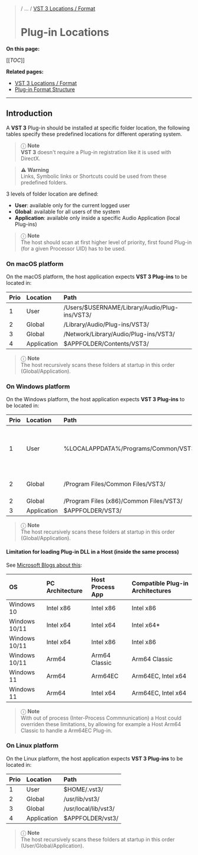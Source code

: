 >/ ... / [VST 3 Locations / Format](Index.md)
>
># Plug-in Locations

**On this page:**

[[_TOC_]]

**Related pages:**

- [VST 3 Locations / Format](Index.md)
- [Plug-in Format Structure](Plugin+Format.md)

---

## Introduction

A **VST 3** Plug-in should be installed at specific folder location, the following tables specify these predefined locations for different operating system.

>ⓘ **Note**\
>**VST 3** doesn't require a Plug-in registration like it is used with DirectX.

>⚠️ **Warning**\
>Links, Symbolic links or Shortcuts could be used from these predefined folders.

3 levels of folder location are defined:

- **User**: available only for the current logged user
- **Global**: available for all users of the system
- **Application**: available only inside a specific Audio Application (local Plug-ins)

>ⓘ **Note**\
>The host should scan at first higher level of priority, first found Plug-in (for a given Processor UID) has to be used.

### On macOS platform

On the macOS platform, the host application expects **VST 3 Plug-ins** to be located in:

| Prio  | Location      | Path                                          |
| :-    | :-            | :-                                            |
| 1     |  User         | /Users/$USERNAME/Library/Audio/Plug-ins/VST3/ |
| 2     |  Global       | /Library/Audio/Plug-ins/VST3/                 |
| 3     |  Global       | /Network/Library/Audio/Plug-ins/VST3/         |
| 4     |  Application  | $APPFOLDER/Contents/VST3/                     |

>ⓘ **Note**\
>The host recursively scans these folders at startup in this order (Global/Application).

### On Windows platform

On the Windows platform, the host application expects **VST 3 Plug-ins** to be located in:

| Prio  | Location      | Path                                          | Comment   |
| :-    | :-            | :-                                            | :-        |
| 1     | User          | %LOCALAPPDATA%/Programs/Common/VST3/          | FOLDERID_UserProgramFilesCommon native bitdepth:<br> • 32bit Plug-in on 32bit OS,<br> • 64bit on 64bit OS<br> Mainly used for development use case. <br> example: C:\Users\MyUserName\AppData\Local\Programs\Common\VST3 |
| 2     | Global        | /Program Files/Common Files/VST3/             | FOLDERID_ProgramFilesCommon native bitdepth:<br> • 32bit Plug-in on 32bit OS,<br> • 64bit on 64bit OS |
| 2     | Global        | /Program Files (x86)/Common Files/VST3/       | 32bit Plug-ins on 64bit Windows |
| 3     | Application   | $APPFOLDER/VST3/                              | |

>ⓘ **Note**\
>The host recursively scans these folders at startup in this order (Global/Application).

#### Limitation for loading Plug-in DLL in a Host (inside the same process)

See [Microsoft Blogs about this](https://devblogs.microsoft.com/windows-music-dev/load-x64-plug-ins-like-vsts-from-your-arm-code-using-arm64ec/):

| OS            | PC Architecture   | Host Process App	| Compatible Plug-in Architectures  |
| :-            | :-                | :-                | :-                                |
| Windows 10    | Intel x86         | Intel x86         | Intel x86                         |
| Windows 10/11	| Intel x64	        | Intel x64	        | Intel x64*                        |
| Windows 10/11	| Intel x64	        | Intel x86	        | Intel x86                         |
| Windows 10/11	| Arm64	            | Arm64 Classic     | Arm64 Classic                     |
| Windows 11	| Arm64	            | Arm64EC	        | Arm64EC, Intel x64                |
| Windows 11	| Arm64	            | Intel x64	        | Arm64EC, Intel x64                |

 >ⓘ **Note**\
 With out of process (Inter-Process Commnunication) a Host could overriden these limitations, by allowing for example a Host Arm64 Classic to handle a Arm64EC Plug-in.

### On Linux platform

On the Linux platform, the host application expects **VST 3 Plug-ins** to be located in:

| Prio  | Location      | Path                  |
| :-    | :-            | :-                    |
| 1     | User          | $HOME/.vst3/          |
| 2     | Global        | /usr/lib/vst3/        |
| 3     | Global        | /usr/local/lib/vst3/  |
| 4     | Application   | $APPFOLDER/vst3/      |

>ⓘ **Note**\
>The host recursively scans these folders at startup in this order (User/Global/Application).
